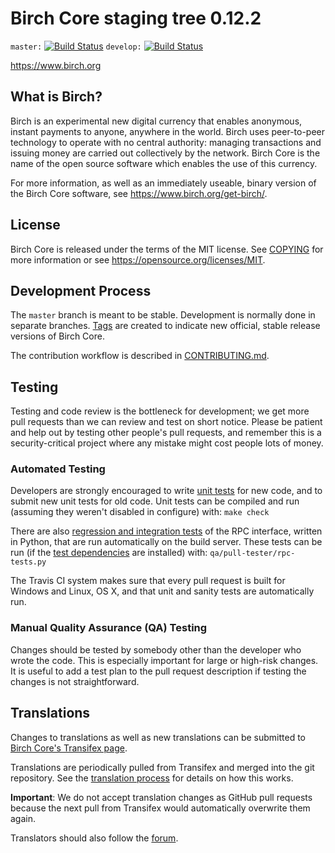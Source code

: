 Birch Core staging tree 0.12.2
===============================

`master:` [![Build Status](https://travis-ci.org/birchpay/birch.svg?branch=master)](https://travis-ci.org/birchpay/birch) `develop:` [![Build Status](https://travis-ci.org/birchpay/birch.svg?branch=develop)](https://travis-ci.org/birchpay/birch/branches)

https://www.birch.org


What is Birch?
----------------

Birch is an experimental new digital currency that enables anonymous, instant
payments to anyone, anywhere in the world. Birch uses peer-to-peer technology
to operate with no central authority: managing transactions and issuing money
are carried out collectively by the network. Birch Core is the name of the open
source software which enables the use of this currency.

For more information, as well as an immediately useable, binary version of
the Birch Core software, see https://www.birch.org/get-birch/.


License
-------

Birch Core is released under the terms of the MIT license. See [COPYING](COPYING) for more
information or see https://opensource.org/licenses/MIT.

Development Process
-------------------

The `master` branch is meant to be stable. Development is normally done in separate branches.
[Tags](https://github.com/birchpay/birch/tags) are created to indicate new official,
stable release versions of Birch Core.

The contribution workflow is described in [CONTRIBUTING.md](CONTRIBUTING.md).

Testing
-------

Testing and code review is the bottleneck for development; we get more pull
requests than we can review and test on short notice. Please be patient and help out by testing
other people's pull requests, and remember this is a security-critical project where any mistake might cost people
lots of money.

### Automated Testing

Developers are strongly encouraged to write [unit tests](/doc/unit-tests.md) for new code, and to
submit new unit tests for old code. Unit tests can be compiled and run
(assuming they weren't disabled in configure) with: `make check`

There are also [regression and integration tests](/qa) of the RPC interface, written
in Python, that are run automatically on the build server.
These tests can be run (if the [test dependencies](/qa) are installed) with: `qa/pull-tester/rpc-tests.py`

The Travis CI system makes sure that every pull request is built for Windows
and Linux, OS X, and that unit and sanity tests are automatically run.

### Manual Quality Assurance (QA) Testing

Changes should be tested by somebody other than the developer who wrote the
code. This is especially important for large or high-risk changes. It is useful
to add a test plan to the pull request description if testing the changes is
not straightforward.

Translations
------------

Changes to translations as well as new translations can be submitted to
[Birch Core's Transifex page](https://www.transifex.com/projects/p/birch/).

Translations are periodically pulled from Transifex and merged into the git repository. See the
[translation process](doc/translation_process.md) for details on how this works.

**Important**: We do not accept translation changes as GitHub pull requests because the next
pull from Transifex would automatically overwrite them again.

Translators should also follow the [forum](https://www.birch.org/forum/topic/birch-worldwide-collaboration.88/).

